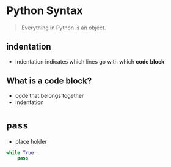 # Python Syntax

>Everything in Python is an object.

## indentation 

- indentation indicates which lines go with which **code block**

## What is a code block?

- code that belongs together
- indentation

# `pass`

- place holder 

```py
while True:
    pass
```